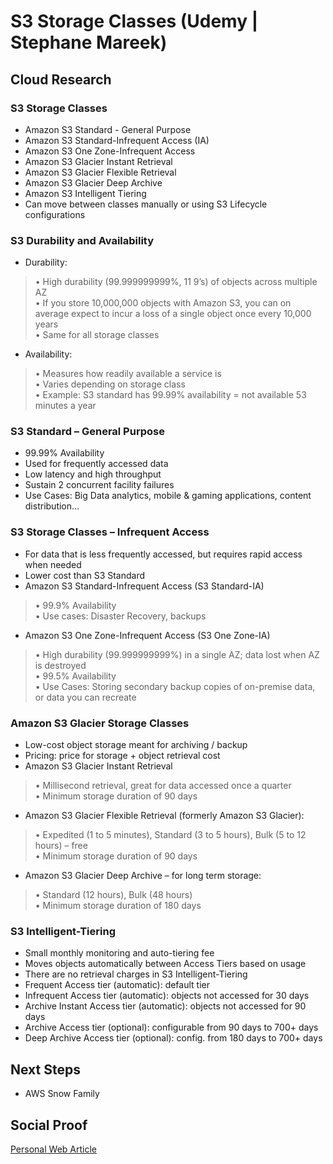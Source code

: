 
# S3 Storage Classes (Udemy | Stephane Mareek)

## Cloud Research

### S3 Storage Classes
- Amazon S3 Standard - General Purpose
- Amazon S3 Standard-Infrequent Access (IA)
- Amazon S3 One Zone-Infrequent Access
- Amazon S3 Glacier Instant Retrieval
- Amazon S3 Glacier Flexible Retrieval
- Amazon S3 Glacier Deep Archive
- Amazon S3 Intelligent Tiering
- Can move between classes manually or using S3 Lifecycle configurations

### S3 Durability and Availability
- Durability:
>• High durability (99.999999999%, 11 9’s) of objects across multiple AZ
<br>• If you store 10,000,000 objects with Amazon S3, you can on average expect to
incur a loss of a single object once every 10,000 years
<br>• Same for all storage classes
- Availability:
>• Measures how readily available a service is
<br>• Varies depending on storage class
<br>• Example: S3 standard has 99.99% availability = not available 53 minutes a year

### S3 Standard – General Purpose
- 99.99% Availability
- Used for frequently accessed data
- Low latency and high throughput
- Sustain 2 concurrent facility failures
- Use Cases: Big Data analytics, mobile & gaming applications, content
distribution…

### S3 Storage Classes – Infrequent Access
- For data that is less frequently accessed, but requires rapid access when needed
- Lower cost than S3 Standard
- Amazon S3 Standard-Infrequent Access (S3 Standard-IA)
>• 99.9% Availability
<br>• Use cases: Disaster Recovery, backups
- Amazon S3 One Zone-Infrequent Access (S3 One Zone-IA)
>• High durability (99.999999999%) in a single AZ; data lost when AZ is destroyed
<br>• 99.5% Availability
<br>• Use Cases: Storing secondary backup copies of on-premise data, or data you can recreate

### Amazon S3 Glacier Storage Classes
- Low-cost object storage meant for archiving / backup
- Pricing: price for storage + object retrieval cost
- Amazon S3 Glacier Instant Retrieval
>• Millisecond retrieval, great for data accessed once a quarter
<br>• Minimum storage duration of 90 days
- Amazon S3 Glacier Flexible Retrieval (formerly Amazon S3 Glacier):
>• Expedited (1 to 5 minutes), Standard (3 to 5 hours), Bulk (5 to 12 hours) – free
<br>• Minimum storage duration of 90 days
- Amazon S3 Glacier Deep Archive – for long term storage:
>• Standard (12 hours), Bulk (48 hours)
<br>• Minimum storage duration of 180 days

### S3 Intelligent-Tiering
- Small monthly monitoring and auto-tiering fee
- Moves objects automatically between Access Tiers based on usage
- There are no retrieval charges in S3 Intelligent-Tiering
- Frequent Access tier (automatic): default tier
- Infrequent Access tier (automatic): objects not accessed for 30 days
- Archive Instant Access tier (automatic): objects not accessed for 90 days
- Archive Access tier (optional): configurable from 90 days to 700+ days
- Deep Archive Access tier (optional): config. from 180 days to 700+ days

## Next Steps

- AWS Snow Family

## Social Proof

[Personal Web Article](https://afifurrohman-id.github.io/article/100DaysOfCloud/cloud.html)
